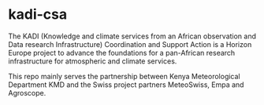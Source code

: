 # kadi-csa
The KADI (Knowledge and climate services from an African observation and Data research Infrastructure) Coordination and Support Action is a Horizon Europe project to advance the foundations for a pan-African research infrastructure for atmospheric and climate services.

This repo mainly serves the partnership between Kenya Meteorological Department KMD and the Swiss project partners MeteoSwiss, Empa and Agroscope.
